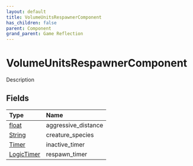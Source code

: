 ```yaml
---
layout: default
title: VolumeUnitsRespawnerComponent
has_children: false
parent: Component
grand_parent: Game Reflection
---
```

# VolumeUnitsRespawnerComponent
Description 

## Fields

| Type | Name |
|:----------|:--------------|
| [float](/riftbreaker-wiki/docs/game-reflection/components/float/) | aggressive_distance |
| [String](/riftbreaker-wiki/docs/game-reflection/components/string/) | creature_species |
| [Timer](/riftbreaker-wiki/docs/game-reflection/classes/timer/) | inactive_timer |
| [LogicTimer](/riftbreaker-wiki/docs/game-reflection/classes/logic_timer/) | respawn_timer |

